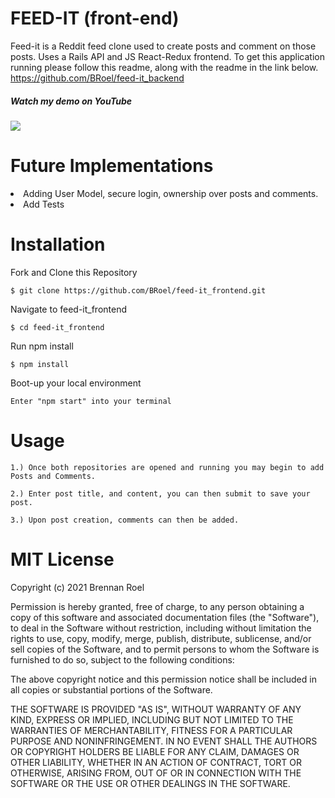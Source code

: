 # FEED-IT (front-end)

Feed-it is a Reddit feed clone used to create posts and comment on those posts. Uses a Rails API and JS React-Redux frontend. To get this application running please follow this readme, along with the readme in the link below. https://github.com/BRoel/feed-it_backend

##### Watch my demo on YouTube
<a href= 'https://www.youtube.com/watch?v=XlyqpubZrHY' rel="nofollow"><img src= "https://raw.githubusercontent.com/BRoel/feed-it_frontend/main/public/yt_logo_rgb_dark.png" /></a>

# Future Implementations

<li>Adding User Model, secure login, ownership over posts and comments.</li>
<li>Add Tests</li>

# Installation

Fork and Clone this Repository
```
$ git clone https://github.com/BRoel/feed-it_frontend.git
```
Navigate to feed-it_frontend
```
$ cd feed-it_frontend
```
Run npm install
```
$ npm install
```
Boot-up your local environment
```
Enter "npm start" into your terminal
```

# Usage
```
1.) Once both repositories are opened and running you may begin to add Posts and Comments.
```
```
2.) Enter post title, and content, you can then submit to save your post.
```
```
3.) Upon post creation, comments can then be added.
```

# MIT License

Copyright (c) 2021 Brennan Roel

Permission is hereby granted, free of charge, to any person obtaining a copy
of this software and associated documentation files (the "Software"), to deal
in the Software without restriction, including without limitation the rights
to use, copy, modify, merge, publish, distribute, sublicense, and/or sell
copies of the Software, and to permit persons to whom the Software is
furnished to do so, subject to the following conditions:

The above copyright notice and this permission notice shall be included in all
copies or substantial portions of the Software.

THE SOFTWARE IS PROVIDED "AS IS", WITHOUT WARRANTY OF ANY KIND, EXPRESS OR
IMPLIED, INCLUDING BUT NOT LIMITED TO THE WARRANTIES OF MERCHANTABILITY,
FITNESS FOR A PARTICULAR PURPOSE AND NONINFRINGEMENT. IN NO EVENT SHALL THE
AUTHORS OR COPYRIGHT HOLDERS BE LIABLE FOR ANY CLAIM, DAMAGES OR OTHER
LIABILITY, WHETHER IN AN ACTION OF CONTRACT, TORT OR OTHERWISE, ARISING FROM,
OUT OF OR IN CONNECTION WITH THE SOFTWARE OR THE USE OR OTHER DEALINGS IN THE
SOFTWARE.

